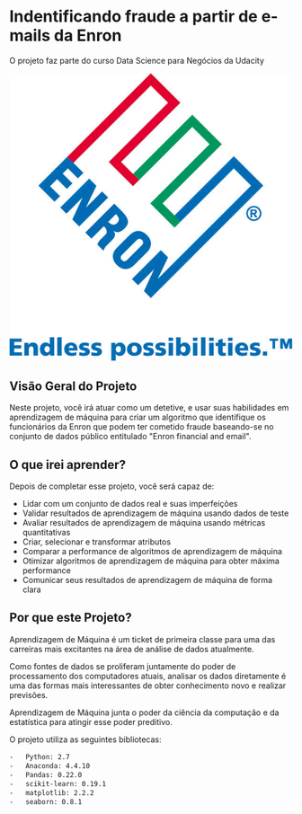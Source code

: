 # Indentificando fraude a partir de e-mails da Enron

O projeto faz parte do curso Data Science para Negócios da Udacity

![alt text](https://github.com/vyniciuss/enron_machine_learning/blob/master/enron.jpg)

## Visão Geral do Projeto
Neste projeto, você irá atuar como um detetive, e usar suas habilidades em aprendizagem de máquina para criar um algoritmo que identifique os funcionários da Enron que podem ter cometido fraude baseando-se no conjunto de dados público entitulado "Enron financial and email".

## O que irei aprender?
Depois de completar esse projeto, você será capaz de:

 - Lidar com um conjunto de dados real e suas imperfeições
 - Validar resultados de aprendizagem de máquina usando dados de teste
 - Avaliar resultados de aprendizagem de máquina usando métricas quantitativas
 - Criar, selecionar e transformar atributos
 - Comparar a performance de algoritmos de aprendizagem de máquina
 - Otimizar algoritmos de aprendizagem de máquina para obter máxima performance
 - Comunicar seus resultados de aprendizagem de máquina de forma clara

## Por que este Projeto?
Aprendizagem de Máquina é um ticket de primeira classe para uma das carreiras mais excitantes na área de análise de dados atualmente.

Como fontes de dados se proliferam juntamente do poder de processamento dos computadores atuais, analisar os dados diretamente é uma das formas mais interessantes de obter conhecimento novo e realizar previsões.

Aprendizagem de Máquina junta o poder da ciência da computação e da estatística para atingir esse poder preditivo.

O projeto utiliza as seguintes bibliotecas:

    -   Python: 2.7
    -   Anaconda: 4.4.10
    -   Pandas: 0.22.0
    -   scikit-learn: 0.19.1
    -   matplotlib: 2.2.2
    -   seaborn: 0.8.1